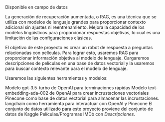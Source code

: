 Disponible en campo de datos

La generación de recuperación aumentada, o RAG, es una técnica que se utiliza con modelos de lenguaje grandes para proporcionar contexto adicional sin ajustes ni reentrenamiento. Mejora la capacidad de los modelos lingüísticos para proporcionar respuestas objetivas, lo cual es una limitación de las configuraciones clásicas.

El objetivo de este proyecto es crear un robot de respuesta a preguntas relacionadas con películas. Para lograr esto, usaremos RAG para proporcionar información objetiva al modelo de lenguaje. Cargaremos descripciones de películas en una base de datos vectorial y la usaremos para buscar contexto relevante para el modelo de lenguaje.

Usaremos las siguientes herramientas y modelos:

Modelo gpt-3.5-turbo de OpenAI para terminaciones rápidas
Modelo text-embedding-ada-002 de OpenAI para crear incrustaciones vectoriales
Pinecone como base de datos vectorial para almacenar las incrustaciones.
langchain como herramienta para interactuar con OpenAI y Pinecone
El conjunto de datos utilizado para este proyecto proviene del conjunto de datos de Kaggle Películas/Programas IMDb con _Descripciones_.

